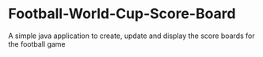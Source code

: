 # Football-World-Cup-Score-Board
A simple java application to create, update and display the score boards for the football game
